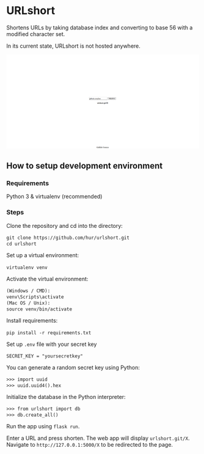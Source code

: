# URLshort
Shortens URLs by taking database index and converting to base 56 with a modified character set.

In its current state, URLshort is not hosted anywhere.

![Sample Image](https://raw.githubusercontent.com/hur/urlshort/master/sample_image.png)
## How to setup development environment
### Requirements
Python 3 & virtualenv (recommended)
### Steps
Clone the repository and cd into the directory:
```
git clone https://github.com/hur/urlshort.git
cd urlshort
```
Set up a virtual environment:

`virtualenv venv`

Activate the virtual environment:
```
(Windows / CMD):
venv\Scripts\activate
(Mac OS / Unix):
source venv/bin/activate 
```
Install requirements:

`pip install -r requirements.txt`

Set up `.env` file with your secret key

```
SECRET_KEY = "yoursecretkey"
```
You can generate a random secret key using Python:
```
>>> import uuid
>>> uuid.uuid4().hex
```

Initialize the database in the Python interpreter:
```
>>> from urlshort import db
>>> db.create_all()
```
Run the app using `flask run`.

Enter a URL and press shorten. The web app will display `urlshort.git/X`. Navigate to `http://127.0.0.1:5000/X` to be redirected to the page.
